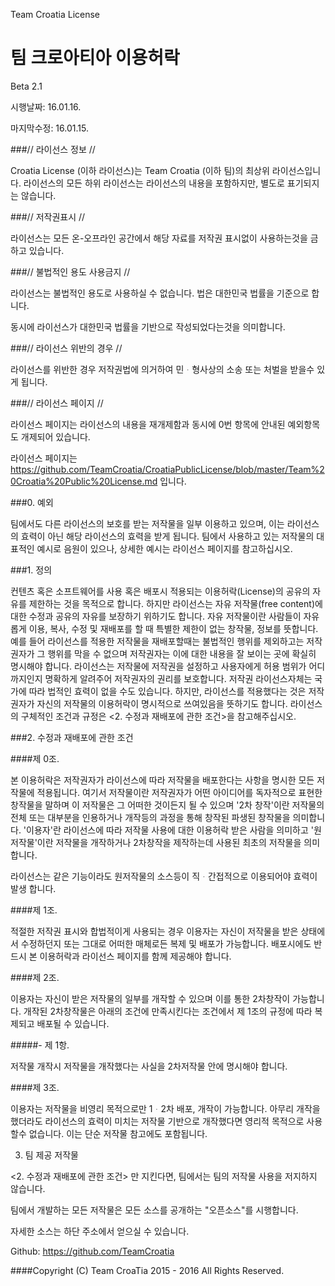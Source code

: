 ﻿Team Croatia License

팀 크로아티아 이용허락
==========
Beta 2.1

시행날짜: 16.01.16.

마지막수정: 16.01.15.



###// 라이선스 정보 //

Croatia License (이하 라이선스)는 Team Croatia (이하 팀)의 최상위 라이선스입니다. 라이선스의 모든 하위 라이선스는 라이선스의 내용을 포함하지만, 별도로 표기되지는 않습니다.



###// 저작권표시 //

라이선스는 모든 온-오프라인 공간에서 해당 자료를 저작권 표시없이 사용하는것을 금하고 있습니다. 
 


###// 불법적인 용도 사용금지 //

라이선스는 불법적인 용도로 사용하실 수 없습니다. 법은 대한민국 법률을 기준으로 합니다.

동시에 라이선스가 대한민국 법률을 기반으로 작성되었다는것을 의미합니다.
 


###// 라이선스 위반의 경우 //

라이선스를 위반한 경우 저작권법에 의거하여 민ᆞ형사상의 소송 또는 처벌을 받을수 있게 됩니다.
 


###// 라이선스 페이지 //

라이선스 페이지는 라이선스의 내용을 재개제함과 동시에 0번 항목에 안내된 예외항목도 개제되어 있습니다.

라이선스 페이지는 https://github.com/TeamCroatia/CroatiaPublicLicense/blob/master/Team%20Croatia%20Public%20License.md 입니다.



###0. 예외

팀에서도 다른 라이선스의 보호를 받는 저작물을 일부 이용하고 있으며, 이는 라이선스의 효력이 아닌 해당 라이선스의 효력을 받게 됩니다. 팀에서 사용하고 있는 저작물의 대표적인 예시로 음원이 있으나, 상세한 예시는 라이선스 페이지를 참고하십시오.



###1. 정의

컨텐츠 혹은 소프트웨어를 사용 혹은 배포시 적용되는 이용허락(License)의 공유의 자유를 제한하는 것을 목적으로 합니다. 하지만 라이선스는 자유 저작물(free content)에 대한 수정과 공유의 자유를 보장하기 위하기도 합니다. 자유 저작물이란 사람들이 자유롭게 이용, 복사, 수정 및 재배포를 할 때 특별한 제한이 없는 창작물, 정보를 뜻합니다. 예를 들어 라이선스를 적용한 저작물을 재배포할때는 불법적인 행위를 제외하고는 저작권자가 그 행위를 막을 수 없으며 저작권자는 이에 대한 내용을 잘 보이는 곳에 확실히 명시해야 합니다. 라이선스는 저작물에 저작권을 설정하고 사용자에게 허용 범위가 어디까지인지 명확하게 알려주어 저작권자의 권리를 보호합니다. 저작권 라이선스자체는 국가에 따라 법적인 효력이 없을 수도 있습니다. 하지만, 라이선스를 적용했다는 것은 저작권자가 자신의 저작물의 이용허락이 명시적으로 쓰여있음을 뜻하기도 합니다. 라이선스의 구체적인 조건과 규정은 <2. 수정과 재배포에 관한 조건>을 참고해주십시오.



###2. 수정과 재배포에 관한 조건

####제 0조.

본 이용허락은 저작권자가 라이선스에 따라 저작물을 배포한다는 사항을 명시한 모든 저작물에 적용됩니다. 여기서 저작물이란 저작권자가 어떤 아이디어를 독자적으로 표현한 창작물을 말하며 이 저작물은 그 어떠한 것이든지 될 수 있으며 '2차 창작'이란 저작물의 전체 또는 대부분을 인용하거나 개작등의 과정을 통해 창작된 파생된 창작물을 의미합니다. '이용자'란 라이선스에 따라 저작물 사용에 대한 이용허락 받은 사람을 의미하고 '원저작물'이란 저작물을 개작하거나 2차창작을 제작하는데 사용된 최초의 저작물을 의미합니다.

라이선스는 같은 기능이라도 원저작물의 소스등이 직ᆞ간접적으로 이용되어야 효력이 발생 합니다.

####제 1조.

적절한 저작권 표시와 합법적이게 사용되는 경우 이용자는 자신이 저작물을 받은 상태에서 수정하던지 또는 그대로 어떠한 매체로든 복제 및 배포가 가능합니다. 배포시에도 반드시 본 이용허락과 라이선스 페이지를 함께 제공해야 합니다.

####제 2조.

이용자는 자신이 받은 저작물의 일부를 개작할 수 있으며 이를 통한 2차창작이 가능합니다. 개작된 2차창작물은 아래의 조건에 만족시킨다는 조건에서 제 1조의 규정에 따라 복제되고 배포될 수 있습니다.

#####- 제 1항.

저작물 개작시 저작물을 개작했다는 사실을 2차저작물 안에 명시해야 합니다. 

####제 3조.

이용자는 저작물을 비영리 목적으로만 1ᆞ2차 배포, 개작이 가능합니다. 아무리 개작을 했더라도 라이선스의 효력이 미치는 저작물 기반으로 개작했다면 영리적 목적으로 사용할수 없습니다. 이는 단순 저작물 참고에도 포함됩니다.




3. 팀 제공 저작물

<2. 수정과 재배포에 관한 조건> 만 지킨다면, 팀에서는 팀의 저작물 사용을 저지하지 않습니다.

팀에서 개발하는 모든 저작물은 모든 소스를 공개하는 "오픈소스"를 시행합니다.

자세한 소스는 하단 주소에서 얻으실 수 있습니다.

Github: https://github.com/TeamCroatia

 


####Copyright (C) Team CroaTia 2015 - 2016 All Rights Reserved.